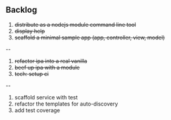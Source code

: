 Backlog
------
1. ~~distribute as a nodejs module command line tool~~
2. ~~display help~~
3. ~~scaffold a minimal sample app (app, controller, view, model)~~

--
1. ~~refactor ipa into a real vanilla~~
2. ~~beef up ipa with a module~~
3. ~~tech: setup ci~~

--
1. scaffold service with test
2. refactor the templates for auto-discovery
3. add test coverage
